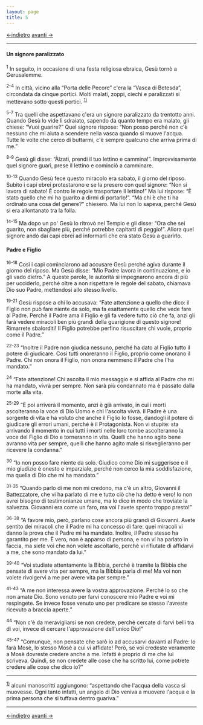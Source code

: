 ```yaml
---
layout: page
title: 5
---
```

[<-indietro](gv04.html) [avanti ->](gv06.html)

--------------------------------
#### Un signore paralizzato

<sup>1</sup> In seguito, in occasione di una festa religiosa ebraica,
Gesù tornò a Gerusalemme.

<sup>2-4</sup> In città, vicino alla “Porta delle Pecore” c'era la
“Vasca di Betesda”, circondata da cinque portici. Molti malati, zoppi,
ciechi e paralizzati si mettevano sotto questi portici.
<sup><a href="#fn__1" id="fnt__1" class="fn_top">1)</a></sup>

<sup>5-7</sup> Tra quelli che aspettavano c'era un signore paralizzato
da trentotto anni. Quando Gesù lo vide lì sdraiato, sapendo da quanto
tempo era malato, gli chiese: “Vuoi guarire?” Quel signore rispose: “Non
posso perché non c'è nessuno che mi aiuta a scendere nella vasca quando
si muove l'acqua. Tutte le volte che cerco di buttarmi, c'è sempre
qualcuno che arriva prima di me.”

<sup>8-9</sup> Gesù gli disse: “Àlzati, prendi il tuo lettino e
cammina!”. Improvvisamente quel signore guarì, prese il lettino e
cominciò a camminare.

<sup>10-13</sup> Quando Gesù fece questo miracolo era sabato, il giorno
del riposo. Subito i capi ebrei protestarono e se la presero con quel
signore: “Non si lavora di sabato! È contro le regole trasportare il
lettino!” Ma lui rispose: “È stato quello che mi ha guarito a dirmi di
portarlo!”. “Ma chi è che ti ha ordinato una cosa del genere?” chiesero.
Ma lui non lo sapeva, perché Gesù si era allontanato tra la folla.

<sup>14-15</sup> Ma dopo un po' Gesù lo ritrovò nel Tempio e gli disse:
“Ora che sei guarito, non sbagliare più, perché potrebbe capitarti di
peggio!”. Allora quel signore andò dai capi ebrei ad informarli che era
stato Gesù a guarirlo.

#### Padre e Figlio

<sup>16-18</sup> Così i capi cominciarono ad accusare Gesù perché agiva
durante il giorno del riposo. Ma Gesù disse: “Mio Padre lavora in
continuazione, e io gli vado dietro.” A queste parole, le autorità si
impegnarono ancora di più per ucciderlo, perché oltre a non rispettare
le regole del sabato, chiamava Dio suo Padre, mettendosi allo stesso
livello.

<sup>19-21</sup> Gesù rispose a chi lo accusava: “Fate attenzione a
quello che dico: il Figlio non può fare niente da solo, ma fa
esattamente quello che vede fare al Padre. Perché il Padre ama il Figlio
e gli fa vedere tutto ciò che fa, anzi gli farà vedere miracoli ben più
grandi della guarigione di questo signore! Rimarrete sbalorditi! Il
Figlio potrebbe perfino risuscitare chi vuole, proprio come il Padre.”

<sup>22-23</sup> “Inoltre il Padre non giudica nessuno, perché ha dato
al Figlio tutto il potere di giudicare. Così tutti onoreranno il Figlio,
proprio come onorano il Padre. Chi non onora il Figlio, non onora
nemmeno il Padre che l'ha mandato.”

<sup>24</sup> “Fate attenzione! Chi ascolta il mio messaggio e si affida
al Padre che mi ha mandato, vivrà per sempre. Non sarà più condannato ma
è passato dalla morte alla vita.

<sup>25-29</sup> “E poi arriverà il momento, anzi è già arrivato, in cui
i morti ascolteranno la voce di Dio Uomo e chi l'ascolta vivrà. Il Padre
è una sorgente di vita e ha voluto che anche il Figlio lo fosse,
dandogli il potere di giudicare gli errori umani, perché è il
Protagonista. Non vi stupite: sta arrivando il momento in cui tutti i
morti nelle loro tombe ascolteranno la voce del Figlio di Dio e
torneranno in vita. Quelli che hanno agito bene avranno vita per sempre,
quelli che hanno agito male si risveglieranno per ricevere la condanna.”

<sup>30</sup> “Io non posso fare niente da solo. Giudico come Dio mi
suggerisce e il mio giudizio è onesto e imparziale, perché non cerco la
mia soddisfazione, ma quella di Dio che mi ha mandato.”

<sup>31-35</sup> “Quando parlo di me non mi credono, ma c'è un altro,
Giovanni il Battezzatore, che vi ha parlato di me e tutto ciò che ha
detto è vero! Io non avrei bisogno di testimonianze umane, ma lo dico in
modo che troviate la salvezza. Giovanni era come un faro, ma voi l'avete
spento troppo presto!”

<sup>36-38</sup> “A favore mio, però, parlano cose ancora più grandi di
Giovanni. Avete sentito dei miracoli che il Padre mi ha concesso di
fare: quei miracoli vi danno la prova che il Padre mi ha mandato.
Inoltre, il Padre stesso ha garantito per me. È vero, non è apparso di
persona, e non vi ha parlato in faccia, ma siete voi che non volete
ascoltarlo, perchè vi rifiutate di affidarvi a me, che sono mandato da
lui.”

<sup>39-40</sup> “Voi studiate attentamente la Bibbia, perché è tramite
la Bibbia che pensate di avere vita per sempre, ma la Bibbia parla di
me! Ma voi non volete rivolgervi a me per avere vita per sempre.”

<sup>41-43</sup> “A me non interessa avere la vostra approvazione.
Perché lo so che non amate Dio. Sono venuto per farvi conoscere mio
Padre e voi mi respingete. Se invece fosse venuto uno per predicare se
stesso l'avreste ricevuto a braccia aperte.”

<sup>44</sup> “Non c'è da meravigliarsi se non credete, perché cercate
di farvi belli tra di voi, invece di cercare l'approvazione dell'unico
Dio!”

<sup>45-47</sup> “Comunque, non pensate che sarò io ad accusarvi davanti
al Padre: lo farà Mosè, lo stesso Mosè a cui vi affidate! Però, se voi
credeste veramente a Mosè dovreste credere anche a me. Infatti è proprio
di me che lui scriveva. Quindi, se non credete alle cose che ha scritto
lui, come potrete credere alle cose che dico io?”

----------------------------------------------------
<sup><a href="#fnt__1" id="fn__1" class="fn_bot">1)</a></sup>
alcuni manoscritti aggiungono: “aspettando che l'acqua della vasca si
muovesse. Ogni tanto infatti, un angelo di Dio veniva a muovere l'acqua
e la prima persona che si tuffava dentro guariva.”

----------------------------------------------------
[<-indietro](gv04.html) [avanti ->](gv06.html)
